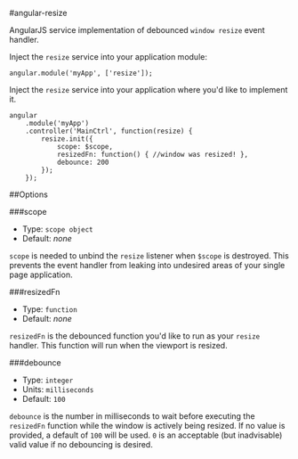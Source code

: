 #angular-resize

AngularJS service implementation of debounced `window resize` event handler.

Inject the `resize` service into your application module:

```
angular.module('myApp', ['resize']);
```

Inject the `resize` service into your application where you'd like to implement it.

```
angular
	.module('myApp')
	.controller('MainCtrl', function(resize) {
		resize.init({
			scope: $scope,
			resizedFn: function() { //window was resized! },
			debounce: 200
		});
	});
```

##Options

###scope

* Type: `scope object`
* Default: *none*

`scope` is needed to unbind the `resize` listener when `$scope` is destroyed. This prevents the event handler from 
leaking into undesired areas of your single page application.

###resizedFn

* Type: `function`
* Default: *none*

`resizedFn` is the debounced function you'd like to run as your `resize` handler. This function will run when the 
viewport is resized.

###debounce

* Type: `integer`
* Units: `milliseconds`
* Default: `100`

`debounce` is the number in milliseconds to wait before executing the `resizedFn` function while the window is 
actively being resized. If no value is provided, a default of `100` will be used. `0` is an acceptable (but 
inadvisable) valid value if no debouncing is desired.